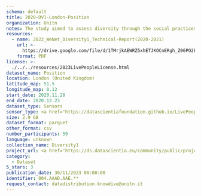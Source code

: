 ```yaml
---
schema: default
title: 2020-DV1-London-Position
organization: Unitn
notes: The study aimed to assess diversity through the social practices and daily behaviors of university students from eight different countries. The research was carried out in two phases. Initially, a large sample of students from Denmark, Italy, Mongolia, Paraguay, the United Kingdom, China, Mexico, and India, completed a survey on their social practices, as well as their socio-demographic, cultural, and psychological elements. In the second phase, a sub-sample of the respondents engaged in a four-week data collection by using an innovative smartphone application called iLog. This app collected data from thirty-four smartphone sensors around the clock, allowing for an in-depth investigation into the diversity and daily routines of university students across countries, both synchronically and diachronically.
resources:
  - name: 2022_WeNet_Diversity1_Technical-Report(2020-2021)
    url: >-
      https://drive.google.com/file/d/1TMrjkAEWRZ5xhETJKOCnERgh_Z06PO2E/view?usp=drive_link
    format: PDF
license: >-
  ./../../resources/2023LivePeopleLicense.html
dataset_name: Position
location: London (United Kingdom)
latitude_map: 51.5
longitude_map: 0.12
start_date: 2020.11.28
end_date: 2020.12.23
dataset_type: Sensors
sensor_type: <a href="https://datascientiafoundation.github.io/LivePeople/datasets/2020-DV1-London-Proximity%20Event/">proximity</a>, <a href="https://datascientiafoundation.github.io/LivePeople/datasets/2020-DV1-London-Magnetic%20Field%20Event/">magnetic field</a>,<a href="https://datascientiafoundation.github.io/LivePeople/datasets/2020-DV1-London-Location%20Event%20Per%20Time%20POI/">location event per time POI</a>, <a href="https://datascientiafoundation.github.io/LivePeople/datasets/2020-DV1-London-Location%20Event%20Per%20Time%20RD/">location event per time RD</a>
size: 2.9 GB
dataset_format: parquet
other_format: csv
number_participants: 59
language: unknown
collection_name: Diversity1
project_url: <a href="https://ds.datascientia.eu/community/public/projects/ff8fb8d9-ecfd-4c39-bc09-c80eb4d90404">https://ds.datascientia.eu/community/public/projects/ff8fb8d9-ecfd-4c39-bc09-c80eb4d90404</a>
category:
  - Dataset
5_stars: 3
publication_date: 30/11/2023 00:00:00
identifier: 004.AAAD.AAE.**
request_contact: datadistribution.knowdive@unitn.it
---
```

